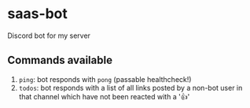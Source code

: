 # saas-bot
Discord bot for my server
## Commands available
1. `ping`: bot responds with `pong` (passable healthcheck!)
2. `todos`: bot responds with a list of all links posted by a non-bot user in that channel which have not been reacted with a '👍'
